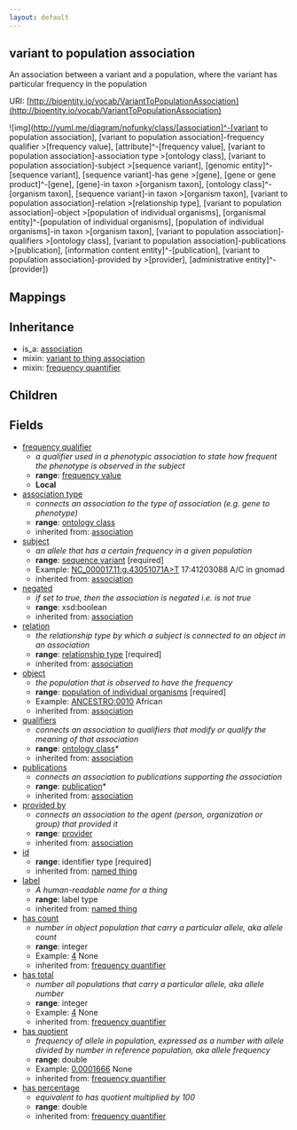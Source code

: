 ```yaml
---
layout: default
---
```


## variant to population association


An association between a variant and a population, where the variant has particular frequency in the population

URI: [http://bioentity.io/vocab/VariantToPopulationAssociation](http://bioentity.io/vocab/VariantToPopulationAssociation)


![img](http://yuml.me/diagram/nofunky/class/[association]^-[variant to population association], [variant to population association]-frequency qualifier >[frequency value], [attribute]^-[frequency value], [variant to population association]-association type >[ontology class], [variant to population association]-subject >[sequence variant], [genomic entity]^-[sequence variant], [sequence variant]-has gene >[gene], [gene or gene product]^-[gene], [gene]-in taxon >[organism taxon], [ontology class]^-[organism taxon], [sequence variant]-in taxon >[organism taxon], [variant to population association]-relation >[relationship type], [variant to population association]-object >[population of individual organisms], [organismal entity]^-[population of individual organisms], [population of individual organisms]-in taxon >[organism taxon], [variant to population association]-qualifiers >[ontology class], [variant to population association]-publications >[publication], [information content entity]^-[publication], [variant to population association]-provided by >[provider], [administrative entity]^-[provider])
## Mappings


## Inheritance

 *  is_a: [association](Association.html)
 *  mixin: [variant to thing association](VariantToThingAssociation.html)
 *  mixin: [frequency quantifier](FrequencyQuantifier.html)

## Children



## Fields

 * [frequency qualifier](frequency_qualifier.html)
    * _a qualifier used in a phenotypic association to state how frequent the phenotype is observed in the subject_
    * __range__: [frequency value](FrequencyValue.html)
    * __Local__
 * [association type](association_type.html)
    * _connects an association to the type of association (e.g. gene to phenotype)_
    * __range__: [ontology class](OntologyClass.html)
    * inherited from: [association](Association.html)
 * [subject](subject.html)
    * _an allele that has a certain frequency in a given population_
    * __range__: [sequence variant](SequenceVariant.html) [required]
    * Example: [NC_000017.11:g.43051071A>T](http://purl.obolibrary.org/obo/NC_000017.11_g.43051071A>T) 17:41203088 A/C in gnomad
    * inherited from: [association](Association.html)
 * [negated](negated.html)
    * _if set to true, then the association is negated i.e. is not true_
    * __range__: xsd:boolean
    * inherited from: [association](Association.html)
 * [relation](relation.html)
    * _the relationship type by which a subject is connected to an object in an association_
    * __range__: [relationship type](RelationshipType.html) [required]
    * inherited from: [association](Association.html)
 * [object](object.html)
    * _the population that is observed to have the frequency_
    * __range__: [population of individual organisms](PopulationOfIndividualOrganisms.html) [required]
    * Example: [ANCESTRO:0010](http://purl.obolibrary.org/obo/ANCESTRO_0010) African
    * inherited from: [association](Association.html)
 * [qualifiers](qualifiers.html)
    * _connects an association to qualifiers that modify or qualify the meaning of that association_
    * __range__: [ontology class](OntologyClass.html)*
    * inherited from: [association](Association.html)
 * [publications](publications.html)
    * _connects an association to publications supporting the association_
    * __range__: [publication](Publication.html)*
    * inherited from: [association](Association.html)
 * [provided by](provided_by.html)
    * _connects an association to the agent (person, organization or group) that provided it_
    * __range__: [provider](Provider.html)
    * inherited from: [association](Association.html)
 * [id](id.html)
    * __range__: identifier type [required]
    * inherited from: [named thing](NamedThing.html)
 * [label](label.html)
    * _A human-readable name for a thing_
    * __range__: label type
    * inherited from: [named thing](NamedThing.html)
 * [has count](has_count.html)
    * _number in object population that carry a particular allele, aka allele count_
    * __range__: integer
    * Example: [4](4) None
    * inherited from: [frequency quantifier](FrequencyQuantifier.html)
 * [has total](has_total.html)
    * _number all populations that carry a particular allele, aka allele number_
    * __range__: integer
    * Example: [4](4) None
    * inherited from: [frequency quantifier](FrequencyQuantifier.html)
 * [has quotient](has_quotient.html)
    * _frequency of allele in population, expressed as a number with allele divided by number in reference population, aka allele frequency_
    * __range__: double
    * Example: [0.0001666](0.0001666) None
    * inherited from: [frequency quantifier](FrequencyQuantifier.html)
 * [has percentage](has_percentage.html)
    * _equivalent to has quotient multiplied by 100_
    * __range__: double
    * inherited from: [frequency quantifier](FrequencyQuantifier.html)
